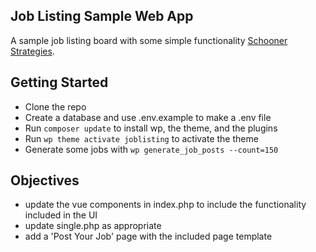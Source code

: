 ## Job Listing Sample Web App

A sample job listing board with some simple functionality [Schooner Strategies](https://schoonerstrategies.com).

## Getting Started

- Clone the repo
- Create a database and use .env.example to make a .env file
- Run `composer update` to install wp, the theme, and the plugins
- Run `wp theme activate joblisting` to activate the theme
- Generate some jobs with `wp generate_job_posts --count=150`

## Objectives

- update the vue components in index.php to include the functionality included in the UI
- update single.php as appropriate
- add a 'Post Your Job' page with the included page template